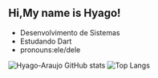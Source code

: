 ## Hi,My name is Hyago!

- Desenvolvimento de Sistemas
- Estudando Dart
- pronouns:ele/dele

![Hyago-Araujo GitHub stats](https://github-readme-stats.vercel.app/api?username=Hyago-Araujo&show_icons=true&bg_color=00000000)
![Top Langs](https://github-readme-stats.vercel.app/api/top-langs/?username=anuraghazra&layout=compact)
